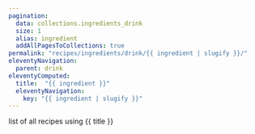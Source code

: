 ```yaml
---
pagination:
  data: collections.ingredients_drink
  size: 1
  alias: ingredient
  addAllPagesToCollections: true
permalink: "recipes/ingredients/drink/{{ ingredient | slugify }}/"
eleventyNavigation:
  parent: drink
eleventyComputed:
  title:  "{{ ingredient }}"
  eleventyNavigation:
    key: "{{ ingredient | slugify }}"
---
```


list of all recipes using {{ title }}

<!-- {{ collections.all | eleventyNavigation: "drink" | eleventyNavigationToMarkdown }} -->
